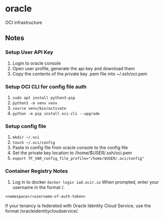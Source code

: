 # oracle
OCI infrastructure

## Notes

### Setup User API Key

1. Login to oracle console
1. Open user profile, generate the api key and download them
1. Copy the contents of the private key .pem file into ~/.ssh/oci.pem

### Setup OCI CLI for config file auth

1. ```sudo apt install python3-pip```
1. ```python3 -m venv venv```
1. ```source venv/bin/activate```
1. ```python -m pip install oci-cli --upgrade```


### Setup config file

1. ```mkdir ~/.oci```
1. ```touch ~/.oci/config```
1. Paste in config file from oracle console to the config file
1. Set the private key location to /home/$USER/.ssh/oci.pem
1. ```export TF_VAR_config_file_profile="/home/$USER/.oci/config"```


### Container Registry Notes

1. Log in to docker ```docker login iad.ocir.io```
When prompted, enter your username in the format <tenancy-namespace>/<username>. 

```<namespace>/<username-of-auth-token>```

If your tenancy is federated with Oracle Identity Cloud Service, use the format <tenancy-namespace>/oracleidentitycloudservice/<username>.